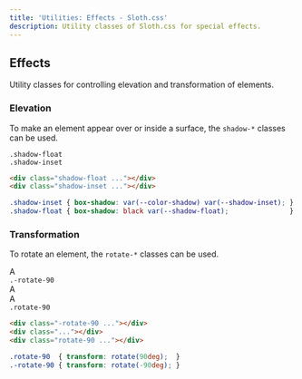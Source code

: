 ```yaml
---
title: 'Utilities: Effects - Sloth.css'
description: Utility classes of Sloth.css for special effects.
---
```


## Effects

Utility classes for controlling elevation and transformation of elements.

### Elevation

To make an element appear over or inside a surface, the `shadow-*` classes can be used.

<div class="demo flex items-start gap-4">
  <div class="flex-col gap-2 items-center justify-center bg-muted p-4 rounded relative">
    <div class="bg-accent rounded">
      <div class="shadow-float m-8 bg-accent-variant flex-center rounded h-8 w-8 font-mono font-bold"></div>
    </div>
    <code>.shadow-float</code>
  </div>
  <div class="flex-col gap-2 items-center justify-center bg-muted p-4 rounded relative">
    <div class="bg-accent rounded">
      <div class="shadow-inset m-8 bg-accent-variant flex-center rounded h-8 w-8 font-mono font-bold"></div>
    </div>
    <code>.shadow-inset</code>
  </div>
</div>

```html
<div class="shadow-float ..."></div>
<div class="shadow-inset ..."></div>
```

```css
.shadow-inset { box-shadow: var(--color-shadow) var(--shadow-inset); }
.shadow-float { box-shadow: black var(--shadow-float);               }
```

### Transformation

To rotate an element, the `rotate-*` classes can be used.

<div class="demo flex items-start gap-4">
  <div class="flex-col gap-2 items-center justify-center bg-muted p-4 rounded relative">
    <div class="bg-accent rounded">
      <div class="-rotate-90 text-light m-8 bg-accent-variant flex-center rounded h-8 w-8 font-mono font-bold">A</div>
    </div>
    <code>.-rotate-90</code>
  </div>
  <div class="flex-col gap-2 items-center justify-center bg-muted p-4 rounded relative">
    <div class="bg-accent rounded">
      <div class="text-light m-8 bg-accent-variant flex-center rounded h-8 w-8 font-mono font-bold">A</div>
    </div>
  </div>
  <div class="flex-col gap-2 items-center justify-center bg-muted p-4 rounded relative">
    <div class="bg-accent rounded">
      <div class="rotate-90 text-light m-8 bg-accent-variant flex-center rounded h-8 w-8 font-mono font-bold">A</div>
    </div>
    <code>.rotate-90</code>
  </div>
</div>

```html
<div class="-rotate-90 ..."></div>
<div class="..."></div>
<div class="rotate-90 ..."></div>
```

```css
.rotate-90  { transform: rotate(90deg);  }
.-rotate-90 { transform: rotate(-90deg); }
```
